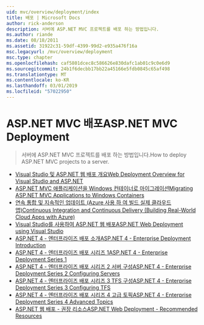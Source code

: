 ```yaml
---
uid: mvc/overview/deployment/index
title: 배포 | Microsoft Docs
author: rick-anderson
description: 서버에 ASP.NET MVC 프로젝트를 배포 하는 방법입니다.
ms.author: riande
ms.date: 08/18/2011
ms.assetid: 31922c31-59df-4399-99d2-e935a476f16a
msc.legacyurl: /mvc/overview/deployment
msc.type: chapter
ms.openlocfilehash: caf5801dcec8c586626e830dafc1ab01c9c0e6d9
ms.sourcegitcommit: 24b1f6decbb17bb22a45166e5fdb0845c65af498
ms.translationtype: MT
ms.contentlocale: ko-KR
ms.lasthandoff: 03/01/2019
ms.locfileid: "57022950"
---
```

# <a name="aspnet-mvc-deployment"></a><span data-ttu-id="2076e-103">ASP.NET MVC 배포</span><span class="sxs-lookup"><span data-stu-id="2076e-103">ASP.NET MVC Deployment</span></span>

> <span data-ttu-id="2076e-104">서버에 ASP.NET MVC 프로젝트를 배포 하는 방법입니다.</span><span class="sxs-lookup"><span data-stu-id="2076e-104">How to deploy ASP.NET MVC projects to a server.</span></span>

- [<span data-ttu-id="2076e-105">Visual Studio 및 ASP.NET 웹 배포 개요</span><span class="sxs-lookup"><span data-stu-id="2076e-105">Web Deployment Overview for Visual Studio and ASP.NET</span></span>](https://msdn.microsoft.com/library/dd394698)
- [<span data-ttu-id="2076e-106">ASP.NET MVC 애플리케이션을 Windows 컨테이너로 마이그레이션</span><span class="sxs-lookup"><span data-stu-id="2076e-106">Migrating ASP.NET MVC Applications to Windows Containers</span></span>](docker-aspnetmvc.md)
- [<span data-ttu-id="2076e-107">연속 통합 및 지속적인 업데이트 (Azure 사용 하 여 빌드 실제 클라우드 앱)</span><span class="sxs-lookup"><span data-stu-id="2076e-107">Continuous Integration and Continuous Delivery (Building Real-World Cloud Apps with Azure)</span></span>](../../../aspnet/overview/developing-apps-with-windows-azure/building-real-world-cloud-apps-with-windows-azure/continuous-integration-and-continuous-delivery.md)
- [<span data-ttu-id="2076e-108">Visual Studio를 사용하여 ASP.NET 웹 배포</span><span class="sxs-lookup"><span data-stu-id="2076e-108">ASP.NET Web Deployment using Visual Studio</span></span>](../../../web-forms/overview/deployment/visual-studio-web-deployment/index.md)
- [<span data-ttu-id="2076e-109">ASP.NET 4 - 엔터프라이즈 배포 소개</span><span class="sxs-lookup"><span data-stu-id="2076e-109">ASP.NET 4 - Enterprise Deployment Introduction</span></span>](../../../web-forms/overview/deployment/deploying-web-applications-in-enterprise-scenarios/index.md)
- [<span data-ttu-id="2076e-110">ASP.NET 4 - 엔터프라이즈 배포 시리즈 1</span><span class="sxs-lookup"><span data-stu-id="2076e-110">ASP.NET 4 - Enterprise Deployment Series 1</span></span>](../../../web-forms/overview/deployment/web-deployment-in-the-enterprise/index.md)
- [<span data-ttu-id="2076e-111">ASP.NET 4 - 엔터프라이즈 배포 시리즈 2 서버 구성</span><span class="sxs-lookup"><span data-stu-id="2076e-111">ASP.NET 4 - Enterprise Deployment Series 2 Configuring Servers</span></span>](../../../web-forms/overview/deployment/configuring-server-environments-for-web-deployment/index.md)
- [<span data-ttu-id="2076e-112">ASP.NET 4 - 엔터프라이즈 배포 시리즈 3 TFS 구성</span><span class="sxs-lookup"><span data-stu-id="2076e-112">ASP.NET 4 - Enterprise Deployment Series 3 Configuring TFS</span></span>](../../../web-forms/overview/deployment/configuring-team-foundation-server-for-web-deployment/index.md)
- [<span data-ttu-id="2076e-113">ASP.NET 4 - 엔터프라이즈 배포 시리즈 4 고급 토픽</span><span class="sxs-lookup"><span data-stu-id="2076e-113">ASP.NET 4 - Enterprise Deployment Series 4 Advanced Topics</span></span>](../../../web-forms/overview/deployment/advanced-enterprise-web-deployment/index.md)
- [<span data-ttu-id="2076e-114">ASP.NET 웹 배포 - 권장 리소스</span><span class="sxs-lookup"><span data-stu-id="2076e-114">ASP.NET Web Deployment - Recommended Resources</span></span>](../../../whitepapers/aspnet-web-deployment-content-map.md)
